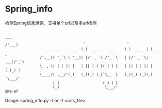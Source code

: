 # Spring_info
检测Spring信息泄露，支持单个url以及多url检测
                                                      
                                                                        ___      
                                        _                   _         /'___)     
                      ___  _ _    _ __ (_)  ___     __     (_)  ___  | (__   _   
                    /',__)( '_`\ ( '__)| |/' _ `\ /'_ `\   | |/' _ `\| ,__)/'_`\ 
                    \__, \| (_) )| |   | || ( ) |( (_) |   | || ( ) || |  ( (_) )
                    (____/| ,__/'(_)   (_)(_) (_)`\__  |   (_)(_) (_)(_)  `\___/'
                          | |                    ( )_) |                         
                          (_)                     \___/'                         @KB-AT
           

Usage: spring_info.py -t <target> or -f <urls_file>
